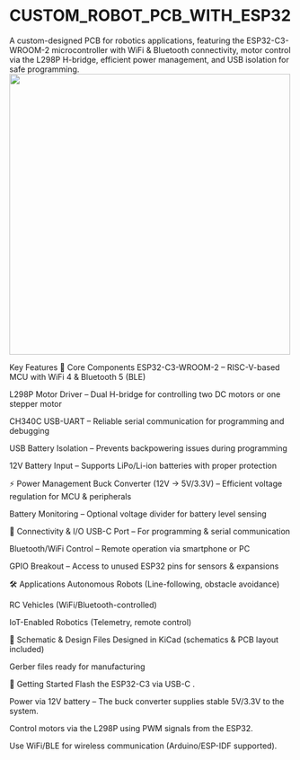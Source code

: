 # CUSTOM_ROBOT_PCB_WITH_ESP32
A custom-designed PCB for robotics applications, featuring the ESP32-C3-WROOM-2 microcontroller with WiFi & Bluetooth connectivity, motor control via the L298P H-bridge, efficient power management, and USB isolation for safe programming.
<img src="https://raw.githubusercontent.com/yourusername/repo/main/images/pcb_3d_render.png](https://github.com/bejaouihamza/CUSTOM_ROBOT_PCB_WITH_ESP32/blob/main/Capture%20d'%C3%A9cran%202025-07-20%20135718.png" width="500"/>

Key Features
🚀 Core Components
ESP32-C3-WROOM-2 – RISC-V-based MCU with WiFi 4 & Bluetooth 5 (BLE)

L298P Motor Driver – Dual H-bridge for controlling two DC motors or one stepper motor

CH340C USB-UART – Reliable serial communication for programming and debugging

USB Battery Isolation – Prevents backpowering issues during programming

12V Battery Input – Supports LiPo/Li-ion batteries with proper protection

⚡ Power Management
Buck Converter (12V → 5V/3.3V) – Efficient voltage regulation for MCU & peripherals

Battery Monitoring – Optional voltage divider for battery level sensing

🔌 Connectivity & I/O
USB-C Port – For programming & serial communication

Bluetooth/WiFi Control – Remote operation via smartphone or PC

GPIO Breakout – Access to unused ESP32 pins for sensors & expansions

🛠️ Applications
Autonomous Robots (Line-following, obstacle avoidance)

RC Vehicles (WiFi/Bluetooth-controlled)

IoT-Enabled Robotics (Telemetry, remote control)

📌 Schematic & Design Files
Designed in KiCad (schematics & PCB layout included)

Gerber files ready for manufacturing

🔧 Getting Started
Flash the ESP32-C3 via USB-C .

Power via 12V battery – The buck converter supplies stable 5V/3.3V to the system.

Control motors via the L298P using PWM signals from the ESP32.

Use WiFi/BLE for wireless communication (Arduino/ESP-IDF supported).
